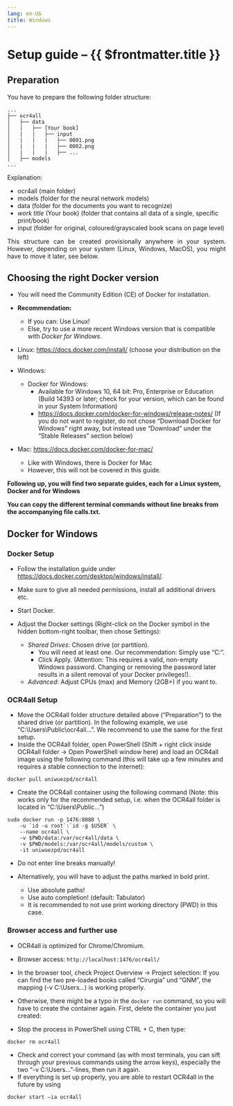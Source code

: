 ```yaml
---
lang: en-US
title: Windows
---
```

# Setup guide – {{ $frontmatter.title }}

## Preparation
You have to prepare the following folder structure:

```
...
├── ocr4all
│   ├── data
│   |   ├── [Your book]
│   |   |   ├── input
│   |   |   |   ├── 0001.png
│   |   |   |   ├── 0002.png
│   |   |   |   ├── ...
│   ├── models
...
```

Explanation:
- ocr4all (main folder)
- models (folder for the neural network models)
- data (folder for the documents you want to recognize)
- *work title* (Your book) (folder that contains all data of a single, specific print/book)
- input (folder for original, coloured/grayscaled book scans on page level)

<p style="text-align: justify">This structure can be created provisionally anywhere in your system. However, depending on your system (Linux, Windows, MacOS), you might have to move it later, see below.</p>

## Choosing the right Docker version
- You will need the Community Edition (CE) of Docker for installation.
- **Recommendation:**
    - If you can: Use Linux!
    - Else, try to use a more recent Windows version that is compatible with *Docker for Windows*.

- Linux: https://docs.docker.com/install/ (choose your distribution on the left)

- Windows:

    - Docker for Windows:
        - Available for Windows 10, 64 bit: Pro, Enterprise or Education (Build 14393 or later; check for your version, which can be found in your System Information)
        - https://docs.docker.com/docker-for-windows/release-notes/ (If you do not want to register, do not chose “Download Docker for Windows” right away, but instead use “Download” under the “Stable Releases” section below)

- Mac: https://docs.docker.com/docker-for-mac/
    - Like with Windows, there is Docker for Mac
    - However, this will not be covered in this guide.


**Following up, you will find two separate guides, each for a Linux system, Docker and for Windows**

**You can copy the different terminal commands without line breaks from the accompanying file calls.txt.**

## Docker for Windows
### Docker Setup

- Follow the installation guide under https://docs.docker.com/desktop/windows/install/.

- Make sure to give all needed permissions, install all additional drivers etc.

- Start Docker.
- Adjust the Docker settings (Right-click on the Docker symbol in the hidden bottom-right toolbar, then chose Settings):
    - *Shared Drives*: Chosen drive (or partition).
        - You will need at least one. Our recommendation: Simply use “C:”.
        - Click Apply. (Attention: This requires a valid, non-empty Windows password. Changing or removing the password later results in a silent removal of your Docker privileges!).
    - *Advanced*: Adjust CPUs (max) and Memory (2GB+) if you want to.


### OCR4all Setup

- Move the OCR4all folder structure detailed above (“Preparation”) to the shared drive (or partition). In the following example, we use “C:\Users\Public\ocr4all\...”. We recommend to use the same for the first setup.
- Inside the OCR4all folder, open PowerShell (Shift + right click inside OCR4all folder -> Open PowerShell window here) and load an OCR4all image using the following command (this will take up a few minutes and requires a stable connection to the internet):

```
docker pull uniwuezpd/ocr4all
```

- Create the OCR4all container using the following command (Note: this works only for the recommended setup, i.e. when the OCR4all folder is located in “C:\Users\Public\...”)

```
sudo docker run -p 1476:8080 \
    -u `id -u root`:`id -g $USER` \
    --name ocr4all \
    -v $PWD/data:/var/ocr4all/data \
    -v $PWD/models:/var/ocr4all/models/custom \
    -it uniwuezpd/ocr4all
```
- Do not enter line breaks manually!

- Alternatively, you will have to adjust the paths marked in bold print.
    - Use absolute paths!
    - Use auto completion! (default: Tabulator)
    - It is recommended to not use print working directory (PWD) in this case.

### Browser access and further use

- OCR4all is optimized for Chrome/Chromium.
- Browser access: `http://localhost:1476/ocr4all/`
- In the browser tool, check Project Overview -> Project selection: If you can find the two pre-loaded books called “Cirurgia” und “GNM”, the mapping (-v C:\Users\...) is working properly.

- Otherwise, there might be a typo in the `docker run` command, so you will have to create the container again. First, delete the container you just created:
- Stop the process in PowerShell using CTRL + C, then type:

```
docker rm ocr4all
```

- Check and correct your command (as with most terminals, you can sift through your previous commands using the arrow keys), especially the two “-v C:\Users\...”-lines, then run it again.
- If everything is set up properly, you are able to restart OCR4all in the future by using

``` 
docker start –ia ocr4all
```

